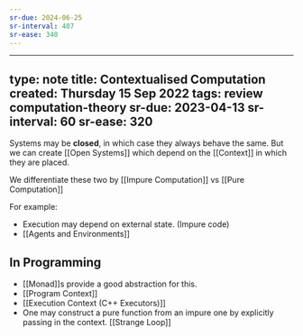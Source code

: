 ```yaml
---
sr-due: 2024-06-25
sr-interval: 407
sr-ease: 340
---
```


---
type: note
title: Contextualised Computation
created: Thursday 15 Sep 2022
tags: review computation-theory 
sr-due: 2023-04-13
sr-interval: 60
sr-ease: 320
---
Systems may be **closed**, in which case they always behave the same. But we can create [[Open Systems]] which depend on the [[Context]] in which they are placed.

We differentiate these two by [[Impure Computation]] vs [[Pure Computation]]

For example:
- Execution may depend on external state. (Impure code)
- [[Agents and Environments]]

## In Programming
- [[Monad]]s provide a good abstraction for this.
- [[Program Context]]
- [[Execution Context (C++ Executors)]]
- One may construct a pure function from an impure one by explicitly passing in the context. [[Strange Loop]]

